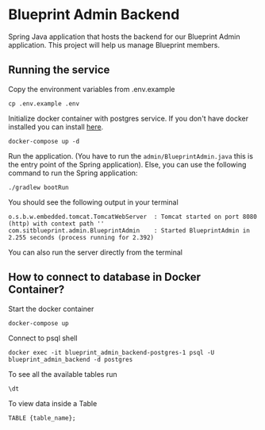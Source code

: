 # Blueprint Admin Backend
Spring Java application that hosts the backend for our Blueprint Admin application. This project will help us manage Blueprint members.

## Running the service
Copy the environment variables from .env.example
```
cp .env.example .env
```
Initialize docker container with postgres service. If you don't have docker installed you can install [here](https://docs.docker.com/engine/install/).
```
docker-compose up -d
```
Run the application. (You have to run the ```admin/BlueprintAdmin.java``` this is the entry point of the Spring application).
Else, you can use the following command to run the Spring application:
```
./gradlew bootRun
```
You should see the following output in your terminal
```
o.s.b.w.embedded.tomcat.TomcatWebServer  : Tomcat started on port 8080 (http) with context path ''
com.sitblueprint.admin.BlueprintAdmin    : Started BlueprintAdmin in 2.255 seconds (process running for 2.392)

```

You can also run the server directly from the terminal


## How to connect to database in Docker Container?
Start the docker container
```
docker-compose up
```

Connect to psql shell
```
docker exec -it blueprint_admin_backend-postgres-1 psql -U blueprint_admin_backend -d postgres
```
To see all the available tables run
```
\dt
```
To view data inside a Table
```
TABLE {table_name};
```
